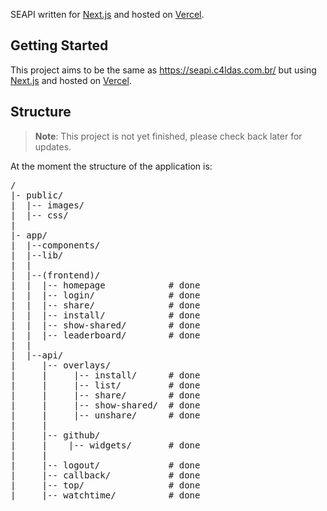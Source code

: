 SEAPI written for [Next.js](https://nextjs.org) and hosted on [Vercel](https://vercel.com).

<h2>Getting Started</h2>

This project aims to be the same as https://seapi.c4ldas.com.br/ but using [Next.js](https://nextjs.org) and hosted on [Vercel](https://vercel.com).

<h2>Structure</h2>

> **Note**: This project is not yet finished, please check back later for updates.

At the moment the structure of the application is:

<pre>
/
|- public/
|  |-- images/
|  |-- css/
|
|- app/
|  |--components/
|  |--lib/                    
|  |
|  |--(frontend)/
|  |  |-- homepage            # done
|  |  |-- login/              # done
|  |  |-- share/              # done
|  |  |-- install/            # done
|  |  |-- show-shared/        # done
|  |  |-- leaderboard/        # done
|  |  
|  |--api/
|     |-- overlays/
|     |     |-- install/      # done
|     |     |-- list/         # done
|     |     |-- share/        # done
|     |     |-- show-shared/  # done
|     |     |-- unshare/      # done
|     |
|     |-- github/
|     |    |-- widgets/       # done
|     | 
|     |-- logout/             # done
|     |-- callback/           # done
|     |-- top/                # done
|     |-- watchtime/          # done
</pre>
